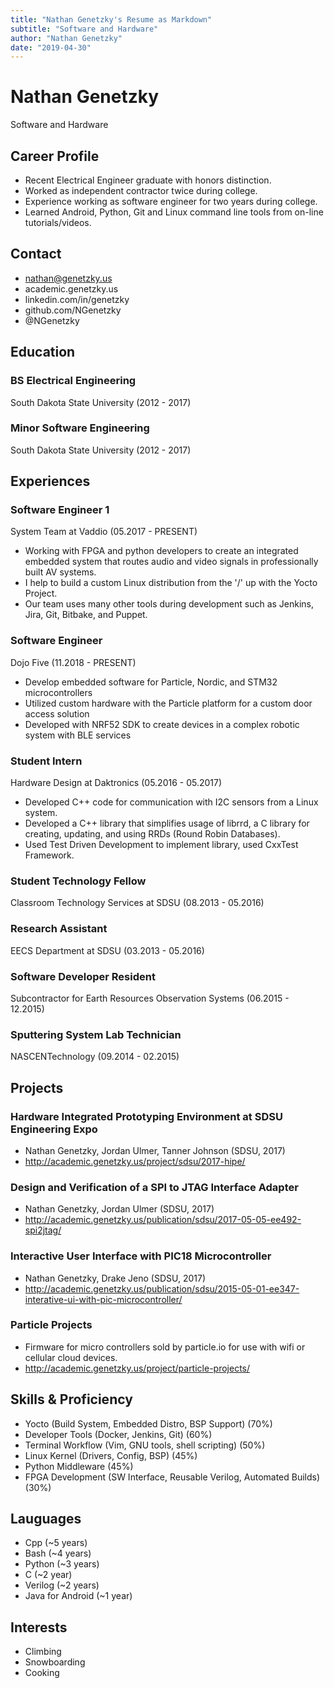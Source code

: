 ```yaml
---
title: "Nathan Genetzky's Resume as Markdown"
subtitle: "Software and Hardware"
author: "Nathan Genetzky"
date: "2019-04-30"
---
```


# Nathan Genetzky

Software and Hardware


## Career Profile

- Recent Electrical Engineer graduate with honors distinction.
- Worked as independent contractor twice during college.
- Experience working as software engineer for two years during college.
- Learned Android, Python, Git and Linux command line tools from on-line tutorials/videos.
        

## Contact

- nathan@genetzky.us
- academic.genetzky.us
- linkedin.com/in/genetzky
- github.com/NGenetzky
- @NGenetzky


## Education

### BS Electrical Engineering

South Dakota State University (2012 - 2017)

### Minor Software Engineering

South Dakota State University (2012 - 2017)

## Experiences

### Software Engineer 1

System Team at Vaddio (05.2017 - PRESENT)

- Working with FPGA and python developers to create an integrated embedded
system that routes audio and video signals in professionally built AV systems.
- I help to build a custom Linux distribution from the '/' up with the Yocto Project.
- Our team uses many other tools during development such as Jenkins,  Jira,
  Git, Bitbake, and Puppet.
        

### Software Engineer

Dojo Five (11.2018 - PRESENT)

- Develop embedded software for Particle, Nordic, and STM32 microcontrollers
- Utilized custom hardware with the Particle platform for a custom door access solution
- Developed with NRF52 SDK to create devices in a complex robotic system with BLE services
        

### Student Intern

Hardware Design at Daktronics (05.2016 - 05.2017)

- Developed C++ code for communication with I2C sensors from a Linux system.
- Developed a C++ library that simplifies usage of librrd, a C library for
creating, updating, and using RRDs (Round Robin Databases).
- Used Test Driven Development to implement library, used CxxTest Framework.
        

### Student Technology Fellow

Classroom Technology Services at SDSU (08.2013 - 05.2016)



### Research Assistant

EECS Department at SDSU (03.2013 - 05.2016)



### Software Developer Resident

Subcontractor for Earth Resources Observation Systems (06.2015 - 12.2015)



### Sputtering System Lab Technician

NASCENTechnology (09.2014 - 02.2015)




## Projects

### Hardware Integrated Prototyping Environment at SDSU Engineering Expo

- Nathan Genetzky, Jordan Ulmer, Tanner Johnson (SDSU, 2017)
- http://academic.genetzky.us/project/sdsu/2017-hipe/

### Design and Verification of a SPI to JTAG Interface Adapter

- Nathan Genetzky, Jordan Ulmer (SDSU, 2017)
- http://academic.genetzky.us/publication/sdsu/2017-05-05-ee492-spi2jtag/

### Interactive User Interface with PIC18 Microcontroller

- Nathan Genetzky, Drake Jeno (SDSU, 2017)
- http://academic.genetzky.us/publication/sdsu/2015-05-01-ee347-interative-ui-with-pic-microcontroller/

### Particle Projects

- Firmware for micro controllers sold by particle.io for use with wifi or cellular cloud devices.
- http://academic.genetzky.us/project/particle-projects/


## Skills & Proficiency

- Yocto (Build System, Embedded Distro, BSP Support) (70%)
- Developer Tools (Docker, Jenkins, Git) (60%)
- Terminal Workflow (Vim, GNU tools, shell scripting) (50%)
- Linux Kernel (Drivers, Config, BSP) (45%)
- Python Middleware (45%)
- FPGA Development (SW Interface, Reusable Verilog, Automated Builds) (30%)


## Lauguages

- Cpp (~5 years)
- Bash (~4 years)
- Python (~3 years)
- C (~2 year)
- Verilog (~2 years)
- Java for Android (~1 year)


## Interests

- Climbing
- Snowboarding
- Cooking
